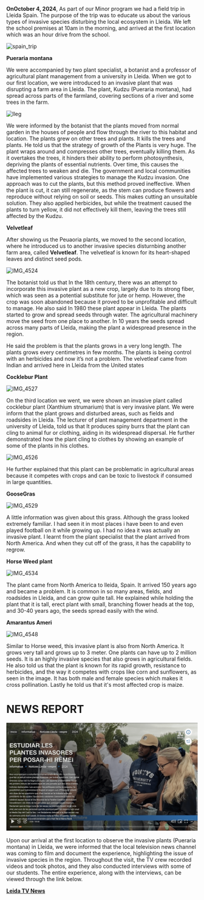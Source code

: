 **OnOctober 4, 2024**, As part of our Minor program we had a field trip in Lleida Spain. The purpose of the trip was to educate us about the various types of invasive species disturbing the local ecosystem in Lleida. We left the school premises at 10am in the morning, and arrived at the first location which was an hour drive from the school. 

![spain_trip](/uploads/5a2620a701937a45bced29a7f6d79f97/spain_trip.jpeg)

**Pueraria montana**

We were accompanied by two plant specialist, a botanist and a professor of agricultural plant management from a university in Lleida. When we got to our first location, we were introduced to an invasive plant that was disrupting a farm area in Lleida. The plant, Kudzu (Pueraria montana), had spread across parts of the farmland, covering sections of a river and some trees in the farm.

![lleg](/uploads/1fe300a4e08b905eb2971df164ebffd0/lleg.jpeg)

We were informed by the botanist that the plants moved from normal garden in the houses of people and flow through the river to this habitat and location. The plants grew on other trees and plants. It kills the trees and plants. He told us that the strategy of growth of the Plants is very huge. The plant wraps around and compresses other trees, eventually killing them. As it overtakes the trees, it hinders their ability to perform photosynthesis, depriving the plants of essential nutrients. Over time, this causes the affected trees to weaken and die. The government and local communities have implemented various strategies to manage the Kudzu invasion. One approach was to cut the plants, but this method proved ineffective. When the plant is cut, it can still regenerate, as the stem can produce flowers and reproduce without relying on soil or seeds. This makes cutting an unsuitable solution. They also applied herbicides, but while the treatment caused the plants to turn yellow, it did not effectively kill them, leaving the trees still affected by the Kudzu.

**Velvetleaf**

After showing us the Peuaoria plants, we moved to the second location, where he introduced us to another invasive species disturnbing another farm area, called **Velvetleaf**. The velvetleaf is known for its heart-shaped leaves and distinct seed pods.

![IMG_4524](/uploads/bc7ed9e25e44f5a0c65ce53462b2b77d/IMG_4524.jpeg)

The botanist told us that In the 18th century, there was an attempt to incorporate this invasive plant as a new crop, largely due to its strong fiber, which was seen as a potential substitute for jute or hemp. However, the crop was soon abandoned because it proved to be unprofitable and difficult to manage. He also said In 1980 these plant appear in Lleida. The plants started to grow and spread seeds through water. The agricultural  machinery move the seed from one place to another. In 10 years the seeds spread across many parts of Lleida, making the plant a widespread presence in the region. 

He said the problem is that the plants grows in a very long length. The plants grows every centimetres in few months. The plants is being control with an herbicides and now it’s not a problem. The velvetleaf came from Indian and arrived here in Lleida from the United states

**Cocklebur Plant**

![IMG_4527](/uploads/f8c1f9269d7c6bba920e7f2210815ee4/IMG_4527.jpeg)

On the third location we went, we were shown an invasive plant called cocklebur plant (Xanthium strumarium) that is very invasive plant. We were inform that the plant grows and disturbed areas, such as fields and roadsides in Lleida. The lecturer of plant  management department in the university of Lleida, told us that It produces spiny burrs that the plant can cling to animal fur or clothing, aiding in its widespread dispersal. He further demonstrated how the plant cling to clothes by showing an example of some of the plants in his clothes. 

![IMG_4526](/uploads/87935374423f6800148310e203df4c22/IMG_4526.jpeg)

He further explained that this plant can be problematic in agricultural areas because it competes with crops and can be toxic to livestock if consumed in large quantities. 

**GooseGras**

![IMG_4529](/uploads/795340681e4aa2ada57f217327150931/IMG_4529.jpeg)

A little information was given about this grass. Although the grass looked extremely familiar. I had seen it in most places i have been to and even played football on it while growing up. I had no idea it was actually an invasive plant. I learnt from the plant specialist that the plant arrived from North America. And when they cut off of the grass, it has the capability to regrow. 

**Horse Weed plant**

![IMG_4534](/uploads/129e49d483080fbd876eaae490176df3/IMG_4534.jpeg)

The plant came from North America to lleida, Spain.  It arrived 150 years ago and became a problem. It is common in so many areas, fields, and roadsides in Lleida, and can grow quite tall.  He explained while holding the plant that it is tall, erect plant with small, branching flower heads at the top, and 30-40 years ago, the seeds spread easily with the wind. 

**Amarantus Ameri**

![IMG_4548](/uploads/bd0d0d80b9c2307d00b1a9defaa99f35/IMG_4548.jpeg)

Similar to Horse weed, this invasive plant is also from North America. It grows very tall and grows up to 3 meter. One plants can have up to 2 million seeds. It is an highly invasive species that also grows in agricultural fields. He also told us that the plant is known for its rapid growth, resistance to herbicides, and the way it competes with crops like corn and sunflowers, as seen in the image. It has both male and female species which makes it cross pollination. Lastly he told us that it's most affected crop is maize. 

# NEWS REPORT

![News](uploads/28aca4b1c2dac4fa25014df861db70af/News.png)

Upon our arrival at the first location to observe the invasive plants (Pueraria montana) in Lleida, we were informed that the local television news channel was coming to film and document the experience, highlighting the issue of invasive species in the region. Throughout the visit, the TV crew recorded videos and took photos, and they also conducted interviews with some of our students. The entire experience, along with the interviews, can be viewed through the link below. 

[**Leida TV News**](https://ott.lleidatv.cat/ca/pv/819e8668-e2e3-9067-acdc-237ac54f0546)